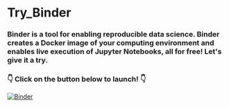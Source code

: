 # Try_Binder

### Binder is a tool for enabling reproducible data science. Binder creates a Docker image of your computing environment and enables live execution of Jupyter Notebooks, all for free! Let's give it a try. 

### :point_down: Click on the button below to launch! :point_down:

[![Binder](https://mybinder.org/badge_logo.svg)](https://mybinder.org/v2/gh/EricKeenan/try_Binder/master?urlpath=https%3A%2F%2Fgithub.com%2FEricKeenan%2Ftry_Binder%2Fblob%2Fmaster%2FTest_Binder.ipynb)
